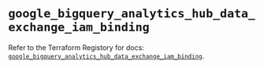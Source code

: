 # `google_bigquery_analytics_hub_data_exchange_iam_binding`

Refer to the Terraform Registory for docs: [`google_bigquery_analytics_hub_data_exchange_iam_binding`](https://registry.terraform.io/providers/hashicorp/google-beta/5.21.0/docs/resources/google_bigquery_analytics_hub_data_exchange_iam_binding).
